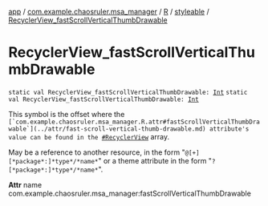 [app](../../../index.md) / [com.example.chaosruler.msa_manager](../../index.md) / [R](../index.md) / [styleable](index.md) / [RecyclerView_fastScrollVerticalThumbDrawable](.)

# RecyclerView_fastScrollVerticalThumbDrawable

`static val RecyclerView_fastScrollVerticalThumbDrawable: `[`Int`](https://kotlinlang.org/api/latest/jvm/stdlib/kotlin/-int/index.html)
`static val RecyclerView_fastScrollVerticalThumbDrawable: `[`Int`](https://kotlinlang.org/api/latest/jvm/stdlib/kotlin/-int/index.html)

This symbol is the offset where the ``[`com.example.chaosruler.msa_manager.R.attr#fastScrollVerticalThumbDrawable`](../attr/fast-scroll-vertical-thumb-drawable.md) attribute's value can be found in the ``[`#RecyclerView`](-recycler-view.md) array.

May be a reference to another resource, in the form "`@[+][*package*:]*type*/*name*`" or a theme attribute in the form "`?[*package*:]*type*/*name*`".

**Attr**
name com.example.chaosruler.msa_manager:fastScrollVerticalThumbDrawable

